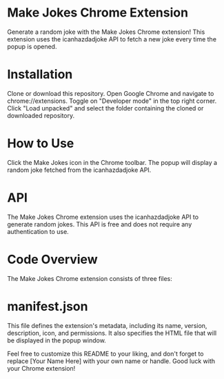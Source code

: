 <h1>Make Jokes Chrome Extension</h1>
Generate a random joke with the Make Jokes Chrome extension! This extension uses the icanhazdadjoke API to fetch a new joke every time the popup is opened.

<h1>Installation</h1>
Clone or download this repository.
Open Google Chrome and navigate to chrome://extensions.
Toggle on "Developer mode" in the top right corner.
Click "Load unpacked" and select the folder containing the cloned or downloaded repository.
<h1>How to Use</h1>
Click the Make Jokes icon in the Chrome toolbar.
The popup will display a random joke fetched from the icanhazdadjoke API.
<h1>API</h1>
The Make Jokes Chrome extension uses the icanhazdadjoke API to generate random jokes. This API is free and does not require any authentication to use.

<h1>Code Overview</h1>
The Make Jokes Chrome extension consists of three files:

<h1>manifest.json</h1>
This file defines the extension's metadata, including its name, version, description, icon, and permissions. It also specifies the HTML file that will be displayed in the popup window.

Feel free to customize this README to your liking, and don't forget to replace [Your Name Here] with your own name or handle. Good luck with your Chrome extension!
